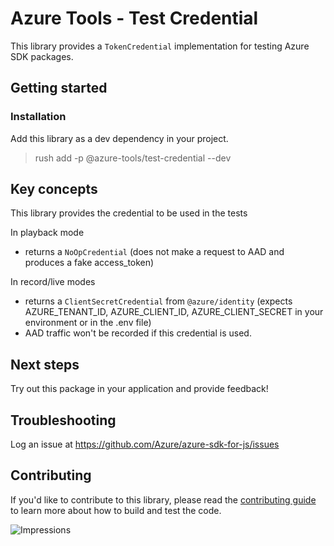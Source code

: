 # Azure Tools - Test Credential

This library provides a `TokenCredential` implementation for testing Azure SDK packages.

## Getting started

### Installation

Add this library as a dev dependency in your project.

> rush add -p @azure-tools/test-credential --dev

## Key concepts

This library provides the credential to be used in the tests

In playback mode

- returns a `NoOpCredential` (does not make a request to AAD and produces a fake access_token)

In record/live modes

- returns a `ClientSecretCredential` from `@azure/identity` (expects AZURE_TENANT_ID, AZURE_CLIENT_ID, AZURE_CLIENT_SECRET in your environment or in the .env file)
- AAD traffic won't be recorded if this credential is used.

## Next steps

Try out this package in your application and provide feedback!

## Troubleshooting

Log an issue at https://github.com/Azure/azure-sdk-for-js/issues

## Contributing

If you'd like to contribute to this library, please read the [contributing guide](https://github.com/Azure/azure-sdk-for-js/blob/main/CONTRIBUTING.md) to learn more about how to build and test the code.

![Impressions](https://azure-sdk-impressions.azurewebsites.net/api/impressions/azure-sdk-for-js%2Fsdk%2Ftest-utils%2Ftest-credential%2FREADME.png)
